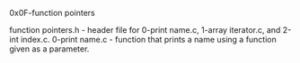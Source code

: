0x0F-function pointers

function pointers.h - header file for 0-print name.c, 1-array iterator.c, and 2-int index.c.
0-print name.c - function that prints a name using a function given as a parameter.

